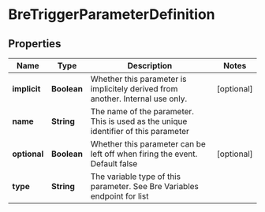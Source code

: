 
# BreTriggerParameterDefinition

## Properties
Name | Type | Description | Notes
------------ | ------------- | ------------- | -------------
**implicit** | **Boolean** | Whether this parameter is implicitely derived from another. Internal use only. |  [optional]
**name** | **String** | The name of the parameter. This is used as the unique identifier of this parameter | 
**optional** | **Boolean** | Whether this parameter can be left off when firing the event. Default false |  [optional]
**type** | **String** | The variable type of this parameter. See Bre Variables endpoint for list | 



